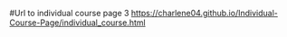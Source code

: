 #Url to individual course page 3
 https://charlene04.github.io/Individual-Course-Page/individual_course.html